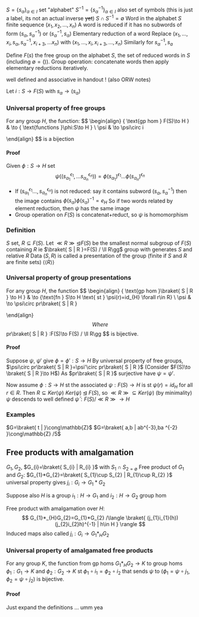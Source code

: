 $S=\{ s_{\alpha} \}_{\alpha \in I}$ set "alphabet"
$S^{-1}=\{ s_{\alpha}^{-1} \}_{\alpha \in I}$ also set of symbols (this is just a label, its not an actual inverse ~~yet~~)
$S\cap S^{-1}=\emptyset$
Word in the alphabet $S$ finite sequence $(x_{1},x_{2},\dots,x_{n})$
A word is reduced if it has no subwords of form $(s_{\alpha},s_{\alpha}^{-1})$ or $(s_{\alpha}^{-1},s_{\alpha})$
Elementary reduction of a word
Replace $(x_{1},\dots,x_{i},s_{\alpha},s_{\alpha}^{-1},x_{i+3},\dots x_{n})$ with $(x_{1},\dots,x_{i},x_{i+3},\dots ,x_{n})$
Similarly for $s_{\alpha}^{-1},s_{a}$

Define $F(s)$ the free group on the alphabet $S$, the set of reduced words in $S$ (including $\emptyset=()$). Group operation: concatenate words
then apply elementary reductions iteratively.

well defined and associative in handout ! (also ORW notes)

Let $i:S\to F(S)$ with $s_{\alpha}\to(s_{\alpha})$
### Universal property of free groups
For any group $H$, the function:
$$
\begin{align}
\{ \text{gp hom } F(S)\to H \} & \to \{ \text{functions }\phi:S\to H \} \\
\psi & \to \psi\circ i

\end{align}
$$
is a bijection

#### Proof
Given $\phi:S\to H$ set 
$$
\psi((s_{\alpha_{1}}^{\epsilon_{1}},\dots s_{\alpha _{n}}^{\epsilon_{n}}))=\phi(s_{\alpha_{1}})^{\epsilon_{1}}\dots \phi(s_{\alpha_{n}})^{\epsilon_{n}}
$$
- If $(s_{\alpha_{1}}^{\epsilon_{1}}\dots,s_{\alpha_{n}}^{\epsilon_{n}})$ is not reduced: say it contains subword $(s_{\alpha},s_{\alpha}^{-1})$ then the image contains $\phi(s_{\alpha})\phi(s_{\alpha})^{-1}=e_{H}$
  So if two words related by element reduction, then $\psi$ has the same image
- Group operation on $F(S)$ is concatenat+reduct, so $\psi$ is homomorphism

### Definition
$S$ set, $R\subseteq F(S)$. Let $\ll R\gg\unlhd F(S)$ be the smallest normal subgroup of $F(S)$ containing $R$ ie 
$\braket{ S | R }=F(S) / \ll R\gg$ group with generates $S$ and relative $R$ 
Data $(S,R)$ is called a presentation of the group (finite if $S$ and $R$ are finite sets)
$\langle \langle R \rangle \rangle$

### Universal property of group presentations
For any group $H$, the function
$$
\begin{align}
\{ \text{gp hom }\braket{ S | R } \to H \} & \to \{\text{fn } S\to H \text{ st } \psi(r)=id_{H} \forall r\in R\} \\
\psi & \to \psi\circ pr\braket{ S | R } 

\end{align}
$$
Where 
$$
pr\braket{ S | R } :F(S)\to F(S) / \ll R\gg
$$
is bijective.
#### Proof
Suppose $\psi$, $\psi'$ give $\phi=\phi':S\to H$
By universal property of free groups,
$\psi\circ pr\braket{ S | R }=\psi'\circ pr\braket{ S | R }$
(Consider $F(S)\to \braket{ S | R }\to H$)
As $pr\braket{ S | R }$ surjective have $\psi=\psi'$.

Now assume $\phi:S\to H$ st the associated $\psi:F(S)\to H$ is st
$\psi(r)=id_{H}$ for all $r\in R$. Then $R\subseteq Ker(\psi)$
$Ker(\psi)\unlhd F(S)$, so $\ll R\gg \subseteq Ker(\psi)$ (by minimality)
$\psi$ descends to well defined $\bar\psi:F(S) / \ll R\gg\to H$

### Examples
$G=\braket{ t |  }\cong\mathbb{Z}$
$G=\braket{ a,b | ab^{-3},ba ^{-2} }\cong\mathbb{Z} /5$

## Free products with amalgamation
$G_{1},G_{2}$, $G_{i}=\braket{ S_{i} | R_{i} }$ with $S_{1}\cap S_{2=\emptyset}$
Free product of $G_{1}$ and $G_{2}$: $G_{1}*G_{2}=\braket{ S_{1}\cup S_{2} | R_{1}\cup R_{2} }$
universal property gives $j_{i}:G_{i}\to G_{1}*G_{2}$

Suppose also $H$ is a group $i_{1}:H\to G_{1}$ and $i_{2}:H\to G_{2}$ group hom

Free product with amalgamation over $H$:
$$
G_{1}*_{H}G_{2}=G_{1}*G_{2} /\langle \braket{ (j_{1}i_{1}(h))(j_{2}i_{2}h)^{-1} | h\in H }  \rangle 
$$
Induced maps also called $j_{i}:G_{i}\to G_{1}*_{H}G_{2}$

### Universal property of amalgamated free products
For any group $K$, the function from gp homs $G_{1}*_{H}G_{2}\to K$ to group homs $\phi_{1}:G_{1}\to K$ and $\phi_{2}:G_{2}\to K$ st $\phi_{1}\circ i_{1}=\phi_{2}\circ i_{2}$ 
that sends $\psi$ to $(\phi_{1}=\psi \circ j_{1},\phi_{2}=\psi \circ j_{2})$
is bijective.
#### Proof
Just expand the definitions ... umm yea 